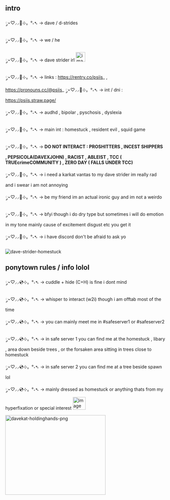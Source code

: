 ## intro

༘⋆♡⸝⸝🧃⊹。°˖➴ -> dave / d-strides 

༘⋆♡⸝⸝🧃⊹。°˖➴ -> we / he

༘⋆♡⸝⸝🧃⊹。°˖➴ -> dave strider irl <img width="30" height="30" alt="image" src="https://github.com/user-attachments/assets/4f3c0b54-2d33-4958-a37e-10d13a5fb02d" />

༘⋆♡⸝⸝🧃⊹。°˖➴ -> links : https://rentry.co/psiis_ ,  https://pronouns.cc/@psiis_ 
༘⋆♡⸝⸝🧃⊹。°˖➴ -> int / dni : https://psiis.straw.page/

༘⋆♡⸝⸝🧃⊹。°˖➴ -> audhd , bipolar , pyschosis , dyslexia 

༘⋆♡⸝⸝🧃⊹。°˖➴ -> main int : homestuck , resident evil , squid game

༘⋆♡⸝⸝🧃⊹。°˖➴ -> **DO NOT INTERACT : PROSHITTERS  ,  INCEST SHIPPERS  , PEPSICOLA(DAVEXJOHN)  ,  RACIST  , ABLEIST  ,  TCC ( TRUEcrimeCOMMUNITY )  ,  ZERO DAY ( FALLS UNDER TCC)**

༘⋆♡⸝⸝🧃⊹。°˖➴ -> i need a karkat vantas to my dave strider im really rad and i swear i am not annoying 

༘⋆♡⸝⸝🧃⊹。°˖➴ -> be my friend im an actual ironic guy and im not a weirdo

༘⋆♡⸝⸝🧃⊹。°˖➴ -> bfyi though i do dry type but sometimes i will do emotion in my tone mainly cause of excitement disgust etc you get it

༘⋆♡⸝⸝🧃⊹。°˖➴ -> i have discord don't be afraid to ask yo

![dave-strider-homestuck](https://github.com/user-attachments/assets/91e36a7d-a41a-4cdf-9012-cadc0b89a983)


## ponytown rules / info lolol

༘⋆♡⸝⸝💿⊹。°˖➴ -> cuddle + hide (C+H) is fine i dont mind

༘⋆♡⸝⸝💿⊹。°˖➴ ->  whisper to interact (w2i) though i am offtab most of the time

༘⋆♡⸝⸝💿⊹。°˖➴ ->  you can mainly meet me in #safeserver1 or #safeserver2

༘⋆♡⸝⸝💿⊹。°˖➴ -> in safe server 1 you can find me at the homestuck , libary , area down beside trees , or the forsaken area sitting in trees close to homestuck

༘⋆♡⸝⸝💿⊹。°˖➴ ->  in safe server 2 you can find me at a tree beside spawn lol

༘⋆♡⸝⸝💿⊹。°˖➴ ->  mainly dressed as homestuck or anything thats from my hyperfixation or special interest <img width="40" height="40" alt="image" src="https://github.com/user-attachments/assets/bfd1a02c-0798-47d5-bc78-397434484e56" />


<img width="316" height="251" alt="davekat-holdinghands-png" src="https://github.com/user-attachments/assets/8150c43f-e936-46b0-858b-8094e12d9027" />

